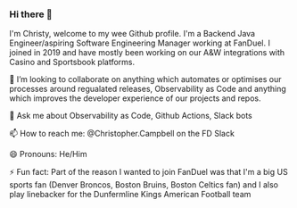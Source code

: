 ### Hi there 👋

I'm Christy, welcome to my wee Github profile. I'm a Backend Java Engineer/aspiring Software Engineering Manager working at FanDuel. I joined in 2019 and have mostly been working on our A&W integrations with Casino and Sportsbook platforms.

👯 I’m looking to collaborate on anything which automates or optimises our processes around regualated releases, Observability as Code and anything which improves the developer experience of our projects and repos.

💬 Ask me about Observability as Code, Github Actions, Slack bots

📫 How to reach me: @Christopher.Campbell on the FD Slack

😄 Pronouns: He/Him

⚡ Fun fact: Part of the reason I wanted to join FanDuel was that I'm a big US sports fan (Denver Broncos, Boston Bruins, Boston Celtics fan) and I also play linebacker for the Dunfermline Kings American Football team
